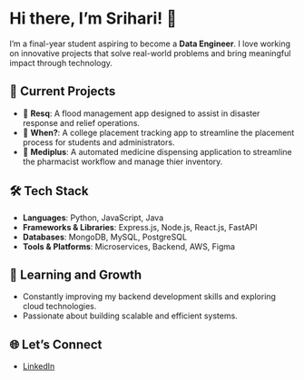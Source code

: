 # Hi there, I’m Srihari! 👋

I’m a final-year student aspiring to become a **Data Engineer**. I love working on innovative projects that solve real-world problems and bring meaningful impact through technology.

## 🚀 Current Projects
- 🌊 **Resq**: A flood management app designed to assist in disaster response and relief operations.  
- 📅 **When?**: A college placement tracking app to streamline the placement process for students and administrators.
- 💊 **Mediplus**: A automated medicine dispensing application to streamline the pharmacist workflow and manage thier inventory.

## 🛠️ Tech Stack
- **Languages**: Python, JavaScript, Java
- **Frameworks & Libraries**: Express.js, Node.js, React.js, FastAPI
- **Databases**: MongoDB, MySQL, PostgreSQL  
- **Tools & Platforms**: Microservices, Backend, AWS, Figma  

## 🌱 Learning and Growth
- Constantly improving my backend development skills and exploring cloud technologies.  
- Passionate about building scalable and efficient systems.

## 🌐 Let’s Connect
- [LinkedIn](https://www.linkedin.com/in/srihari-venkateswaran-32b89b1b5/)
